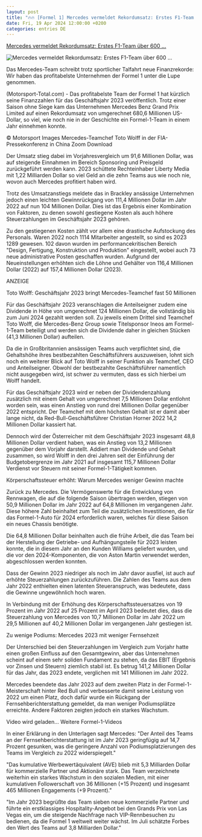 ```yaml
---
layout: post
title: "🔥🔥 [Formel 1] Mercedes vermeldet Rekordumsatz: Erstes F1-Team über 600 ..."
date: Fri, 19 Apr 2024 12:00:00 +0200
categories: entries DE
---
```

[Mercedes vermeldet Rekordumsatz: Erstes F1-Team über 600 ...](https://www.formel1.de/news/business/2024-04-19/mercedes-vermeldet-rekordumsatz-erstes-f1-team-ueber-600-millionen-dollar)

![Mercedes vermeldet Rekordumsatz: Erstes F1-Team über 600 ...](https://www.formel1.de/public/news/sm/294944_f1de.jpg?ts=1713513184)

Das Mercedes-Team schreibt trotz sportlicher Talfahrt neue Finanzrekorde: Wir haben das profitabelste Unternehmen der Formel 1 unter die Lupe genommen.

(Motorsport-Total.com) - Das profitabelste Team der Formel 1 hat kürzlich seine Finanzzahlen für das Geschäftsjahr 2023 veröffentlich. Trotz einer Saison ohne Siege kam das Unternehmen Mercedes Benz Grand Prix Limited auf einen Rekordumsatz von umgerechnet 680,6 Millionen US-Dollar, so viel, wie noch nie in der Geschichte ein Formel-1-Team in einem Jahr einnehmen konnte.

© Motorsport Images Mercedes-Teamchef Toto Wolff in der FIA-Pressekonferenz in China Zoom Download

Der Umsatz stieg dabei im Vorjahresvergleich um 91,6 Millionen Dollar, was auf steigende Einnahmen im Bereich Sponsoring und Preisgeld zurückgeführt werden kann. 2023 schüttete Rechteinhaber Liberty Media mit 1,22 Milliarden Dollar so viel Geld an die zehn Teams aus wie noch nie, wovon auch Mercedes profitiert haben wird.

Trotz des Umsatzanstiegs meldete das in Brackley ansässige Unternehmen jedoch einen leichten Gewinnrückgang von 111,4 Millionen Dollar im Jahr 2022 auf nun 104 Millionen Dollar. Dies ist das Ergebnis einer Kombination von Faktoren, zu denen sowohl gestiegene Kosten als auch höhere Steuerzahlungen im Geschäftsjahr 2023 gehören.

Zu den gestiegenen Kosten zählt vor allem eine drastische Aufstockung des Personals. Waren 2022 noch 1114 Mitarbeiter angestellt, so sind es 2023 1289 gewesen. 102 davon wurden im performancekritischen Bereich "Design, Fertigung, Konstruktion und Produktion" eingestellt, wobei auch 73 neue administrative Posten geschaffen wurden. Aufgrund der Neueinstellungen erhöhten sich die Löhne und Gehälter von 116,4 Millionen Dollar (2022) auf 157,4 Millionen Dollar (2023).

ANZEIGE

Toto Wolff: Geschäftsjahr 2023 bringt Mercedes-Teamchef fast 50 Millionen

Für das Geschäftsjahr 2023 veranschlagen die Anteilseigner zudem eine Dividende in Höhe von umgerechnet 124 Millionen Dollar, die vollständig bis zum Juni 2024 gezahlt werden soll. Zu jeweils einem Drittel sind Teamchef Toto Wolff, die Mercedes-Benz Group sowie Titelsponsor Ineos am Formel-1-Team beteiligt und werden sich die Dividende daher in gleichen Stücken (41,3 Millionen Dollar) aufteilen.

Da die in Großbritannien ansässigen Teams auch verpflichtet sind, die Gehaltshöhe ihres bestbezahlten Geschäftsführers auszuweisen, lohnt sich noch ein weiterer Blick auf Toto Wolff in seiner Funktion als Teamchef, CEO und Anteilseigner. Obwohl der bestbezahlte Geschäftsführer namentlich nicht ausgegeben wird, ist schwer zu vermuten, dass es sich hierbei um Wolff handelt.

Für das Geschäftsjahr 2023 wird er neben der Dividendenzahlung zusätzlich mit einem Gehalt von umgerechnet 7,5 Millionen Dollar entlohnt worden sein, was einen Anstieg von rund drei Millionen Dollar gegenüber 2022 entspricht. Der Teamchef mit dem höchsten Gehalt ist er damit aber lange nicht, da Red-Bull-Geschäftsführer Christian Horner 2022 14,2 Millionen Dollar kassiert hat.

Dennoch wird der Österreicher mit dem Geschäftsjahr 2023 insgesamt 48,8 Millionen Dollar verdient haben, was ein Anstieg von 13,2 Millionen gegenüber dem Vorjahr darstellt. Addiert man Dividende und Gehalt zusammen, so wird Wolff in den drei Jahren seit der Einführung der Budgetobergrenze im Jahr 2021 auf insgesamt 115,7 Millionen Dollar Verdienst vor Steuern mit seiner Formel-1-Tätigkeit kommen.

Körperschaftssteuer erhöht: Warum Mercedes weniger Gewinn machte

Zurück zu Mercedes. Die Vermögenswerte für die Entwicklung von Rennwagen, die auf die folgende Saison übertragen werden, stiegen von 50,9 Millionen Dollar im Jahr 2022 auf 64,8 Millionen im vergangenen Jahr. Diese höhere Zahl beinhaltet zum Teil die zusätzlichen Investitionen, die für das Formel-1-Auto für 2024 erforderlich waren, welches für diese Saison ein neues Chassis benötigte.

Die 64,8 Millionen Dollar beinhalten auch die frühe Arbeit, die das Team bei der Herstellung der Getriebe- und Aufhängungsteile für 2023 leisten konnte, die in diesem Jahr an den Kunden Williams geliefert wurden, und die vor den 2024-Komponenten, die von Aston Martin verwendet werden, abgeschlossen werden konnten.

Dass der Gewinn 2023 niedriger als noch im Jahr davor ausfiel, ist auch auf erhöhte Steuerzahlungen zurückzuführen. Die Zahlen des Teams aus dem Jahr 2022 enthielten einen latenten Steueranspruch, was bedeutete, dass die Gewinne ungewöhnlich hoch waren.

In Verbindung mit der Erhöhung des Körperschaftssteuersatzes von 19 Prozent im Jahr 2022 auf 25 Prozent im April 2023 bedeutet dies, dass die Steuerzahlung von Mercedes von 10,7 Millionen Dollar im Jahr 2022 um 29,5 Millionen auf 40,2 Millionen Dollar im vergangenen Jahr gestiegen ist.

Zu wenige Podiums: Mercedes 2023 mit weniger Fernsehzeit

Der Unterschied bei den Steuerzahlungen im Vergleich zum Vorjahr hatte einen großen Einfluss auf den Gesamtgewinn, aber das Unternehmen scheint auf einem sehr soliden Fundament zu stehen, da das EBIT (Ergebnis vor Zinsen und Steuern) ziemlich stabil ist. Es betrug 141,2 Millionen Dollar für das Jahr, das 2023 endete, verglichen mit 141 Millionen im Jahr 2022.

Mercedes beendete das Jahr 2023 auf dem zweiten Platz in der Formel-1-Meisterschaft hinter Red Bull und verbesserte damit seine Leistung von 2022 um einen Platz, doch dafür wurde ein Rückgang der Fernsehberichterstattung gemeldet, da man weniger Podiumsplätze erreichte. Andere Faktoren zeigten jedoch ein starkes Wachstum.

Video wird geladen… Weitere Formel-1-Videos

In einer Erklärung in den Unterlagen sagt Mercedes: "Der Anteil des Teams an der Fernsehberichterstattung ist im Jahr 2023 geringfügig auf 14,7 Prozent gesunken, was die geringere Anzahl von Podiumsplatzierungen des Teams im Vergleich zu 2022 widerspiegelt."

"Das kumulative Werbewertäquivalent (AVE) blieb mit 5,3 Milliarden Dollar für kommerzielle Partner und Aktionäre stark. Das Team verzeichnete weiterhin ein starkes Wachstum in den sozialen Medien, mit einer kumulativen Followerschaft von 36 Millionen (+15 Prozent) und insgesamt 465 Millionen Engagements (+9 Prozent)."

"Im Jahr 2023 begrüßte das Team sieben neue kommerzielle Partner und führte ein erstklassiges Hospitality-Angebot bei den Grands Prix von Las Vegas ein, um die steigende Nachfrage nach VIP-Rennbesuchen zu bedienen, da die Formel 1 weltweit weiter wächst. Im Juli schätzte Forbes den Wert des Teams auf 3,8 Milliarden Dollar."

